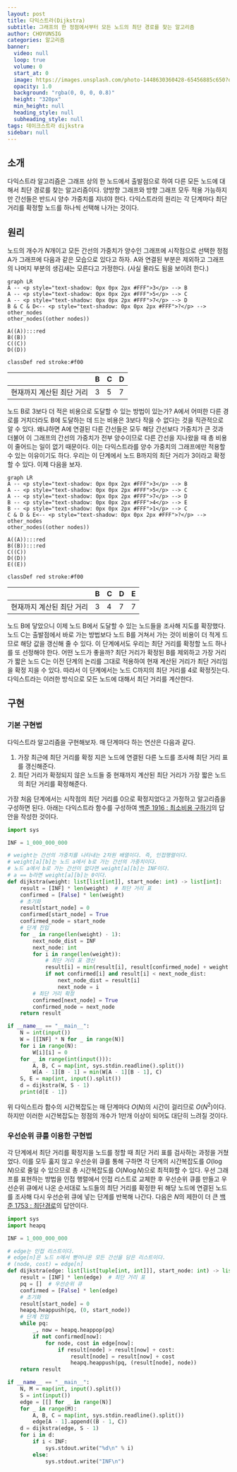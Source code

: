 ```yaml
---
layout: post
title: 다익스트라(Dijkstra)
subtitle: 그래프의 한 정점에서부터 모든 노드의 최단 경로를 찾는 알고리즘
author: CHOYUNSIG
categories: 알고리즘
banner:
  video: null
  loop: true
  volume: 0
  start_at: 0
  image: https://images.unsplash.com/photo-1448630360428-65456885c650?q=80&w=1467&auto=format&fit=crop&ixlib=rb-4.0.3&ixid=M3wxMjA3fDB8MHxwaG90by1wYWdlfHx8fGVufDB8fHx8fA%3D%3D
  opacity: 1.0
  background: "rgba(0, 0, 0, 0.8)"
  height: "320px"
  min_height: null
  heading_style: null
  subheading_style: null
tags: 데이크스트라 dijkstra
sidebar: null
---
```


## 소개

다익스트라 알고리즘은 그래프 상의 한 노드에서 출발점으로 하여 다른 모든 노드에 대해서 최단 경로를 찾는 알고리즘이다. 양방향 그래프와 방향 그래프 모두 적용 가능하지만 간선들은 반드시 양수 가중치를 지녀야 한다. 다익스트라의 원리는 각 단계마다 최단 거리를 확정할 노드를 하나씩 선택해 나가는 것이다. 

## 원리

노드의 개수가 $N$개이고 모든 간선의 가중치가 양수인 그래프에 시작점으로 선택한 정점 A가 그래프에 다음과 같은 모습으로 있다고 하자. A와 연결된 부분은 제외하고 그래프의 나머지 부분의 생김새는 모른다고 가정한다. (사실 몰라도 됨을 보이려 한다.)

```mermaid!
graph LR
A -- <p style="text-shadow: 0px 0px 2px #FFF">3</p> --> B
A -- <p style="text-shadow: 0px 0px 2px #FFF">5</p> --> C
A -- <p style="text-shadow: 0px 0px 2px #FFF">7</p> --> D
B & C & D<-- <p style="text-shadow: 0px 0px 2px #FFF">?</p> --> other_nodes
other_nodes((other nodes))

A((A)):::red
B((B))
C((C))
D((D))

classDef red stroke:#f00
```

|                         |  B  |  C  |  D  |
| ---                     | --- | --- | --- |
| 현재까지 계산된 최단 거리 |  3  |  5  |  7  |

노드 B로 3보다 더 적은 비용으로 도달할 수 있는 방법이 있는가? A에서 어떠한 다른 경로를 거치더라도 B에 도달하는 데 드는 비용은 3보다 작을 수 없다는 것을 직관적으로 알 수 있다. 왜냐하면 A에 연결된 다른 간선들은 모두 해당 간선보다 가중치가 큰 것과 더불어 이 그래프의 간선의 가중치가 전부 양수이므로 다른 간선을 지나왔을 때 총 비용이 줄어드는 일이 없기 때문이다. 이는 다익스트라를 양수 가중치의 그래프에만 적용할 수 있는 이유이기도 하다. 우리는 이 단계에서 노드 B까지의 최단 거리가 3이라고 확정할 수 있다. 이제 다음을 보자.

```mermaid!
graph LR
A -- <p style="text-shadow: 0px 0px 2px #FFF">3</p> --> B
A -- <p style="text-shadow: 0px 0px 2px #FFF">5</p> --> C
A -- <p style="text-shadow: 0px 0px 2px #FFF">7</p> --> D
B -- <p style="text-shadow: 0px 0px 2px #FFF">4</p> --> E
B -- <p style="text-shadow: 0px 0px 2px #FFF">1</p> --> C
C & D & E<-- <p style="text-shadow: 0px 0px 2px #FFF">?</p> --> other_nodes
other_nodes((other nodes))

A((A)):::red
B((B)):::red
C((C))
D((D))
E((E))

classDef red stroke:#f00
```

|                         |  B  |  C  |  D  |  E  |
| ---                     | --- | --- | --- | --- |
| 현재까지 계산된 최단 거리 |  3  |  4  |  7  |  7  |

노드 B에 닿았으니 이제 노드 B에서 도달할 수 있는 노드들을 조사해 지도를 확장했다. 노드 C는 출발점에서 바로 가는 방법보다 노드 B를 거쳐서 가는 것이 비용이 더 적게 드므로 해당 값을 갱신해 줄 수 있다. 이 단계에서도 우리는 최단 거리를 확정할 노드 하나를 또 선정해야 한다. 어떤 노드가 좋을까? 최단 거리가 확정된 B를 제외하고 가장 거리가 짧은 노드 C는 이전 단계의 논리를 그대로 적용하여 현재 계산된 거리가 최단 거리임을 확정 지을 수 있다. 따라서 이 단계에서는 노드 C까지의 최단 거리를 4로 확정짓는다. 다익스트라는 이러한 방식으로 모든 노드에 대해서 최단 거리를 계산한다.

## 구현

### 기본 구현법

다익스트라 알고리즘을 구현해보자. 매 단계마다 하는 연산은 다음과 같다.

1. 가장 최근에 최단 거리를 확정 지은 노드에 연결된 다른 노드를 조사해 최단 거리 표를 갱신해준다.
2. 최단 거리가 확정되지 않은 노드들 중 현재까지 계산된 최단 거리가 가장 짧은 노드의 최단 거리를 확정해준다.

가장 처음 단계에서는 시작점의 최단 거리를 0으로 확정지었다고 가정하고 알고리즘을 구성하면 된다. 아래는 다익스트라 함수를 구성하여 [백준 1916 : 최소비용 구하기](https://www.acmicpc.net/problem/1916)의 답안을 작성한 것이다.

```python
import sys

INF = 1_000_000_000

# weight는 간선의 가중치를 나타내는 2차원 배열이다. 즉, 인접행렬이다.
# weight[a][b]는 노드 a에서 b로 가는 간선의 가중치이다.
# 노드 a에서 b로 가는 간선이 없다면 weight[a][b]는 INF이다.
# a == b라면 weight[a][b]는 0이다.
def dijkstra(weight: list[list[int]], start_node: int) -> list[int]:
    result = [INF] * len(weight)  # 최단 거리 표
    confirmed = [False] * len(weight)
    # 초기화
    result[start_node] = 0
    confirmed[start_node] = True
    confirmed_node = start_node
    # 단계 진입
    for _ in range(len(weight) - 1):
        next_node_dist = INF
        next_node: int
        for i in range(len(weight)):
            # 최단 거리 표 갱신
            result[i] = min(result[i], result[confirmed_node] + weight[confirmed_node][i])
            if not confirmed[i] and result[i] < next_node_dist:
                next_node_dist = result[i]
                next_node = i
        # 최단 거리 확정
        confirmed[next_node] = True
        confirmed_node = next_node
    return result

if __name__ == "__main__":
    N = int(input())
    W = [[INF] * N for _ in range(N)]
    for i in range(N):
        W[i][i] = 0
    for _ in range(int(input())):
        A, B, C = map(int, sys.stdin.readline().split())
        W[A - 1][B - 1] = min(W[A - 1][B - 1], C)
    S, E = map(int, input().split())
    d = dijkstra(W, S - 1)
    print(d[E - 1])
```

위 다익스트라 함수의 시간복잡도는 매 단계마다 $O(N)$의 시간이 걸리므로 $O(N^2)$이다. 하지만 이러한 시간복잡도는 정점의 개수가 1만개 이상이 되어도 대단히 느려질 것이다.

### 우선순위 큐를 이용한 구현법

각 단계에서 최단 거리를 확정지을 노드를 정할 때 최단 거리 표를 검사하는 과정을 거쳤었다. 이를 모두 훓지 않고 우선순위 큐를 통해 구하면 각 단계의 시간복잡도를 $O(\log N)$으로 줄일 수 있으므로 총 시간복잡도를 $O(N\log N)$으로 최적화할 수 있다. 우선 그래프를 표현하는 방법을 인접 행렬에서 인접 리스트로 교체한 후 우선순위 큐를 만들고 우선순위 큐에서 나온 순서대로 노드들의 최단 거리를 확정한 뒤 해당 노드에 연결된 노드를 조사해 다시 우선순위 큐에 넣는 단계를 반복해 나간다. 다음은 $N$의 제한이 더 큰 [백준 1753 : 최단경로](https://www.acmicpc.net/problem/1753)의 답안이다.

```python
import sys
import heapq

INF = 1_000_000_000

# edge는 인접 리스트이다.
# edge[n]은 노드 n에서 뻗어나온 모든 간선을 담은 리스트이다.
# (node, cost) = edge[n]
def dijkstra(edge: list[list[tuple[int, int]]], start_node: int) -> list[int]:
    result = [INF] * len(edge)  # 최단 거리 표
    pq = []  # 우선순위 큐
    confirmed = [False] * len(edge)
    # 초기화
    result[start_node] = 0
    heapq.heappush(pq, (0, start_node))
    # 단계 진입
    while pq:
        _, now = heapq.heappop(pq)
        if not confirmed[now]:
            for node, cost in edge[now]:
                if result[node] > result[now] + cost:
                    result[node] = result[now] + cost
                    heapq.heappush(pq, (result[node], node))
    return result

if __name__ == "__main__":
    N, M = map(int, input().split())
    S = int(input())
    edge = [[] for _ in range(N)]
    for _ in range(M):
        A, B, C = map(int, sys.stdin.readline().split())
        edge[A - 1].append((B - 1, C))
    d = dijkstra(edge, S - 1)
    for i in d:
        if i < INF:
            sys.stdout.write("%d\n" % i)
        else:
            sys.stdout.write("INF\n")
```